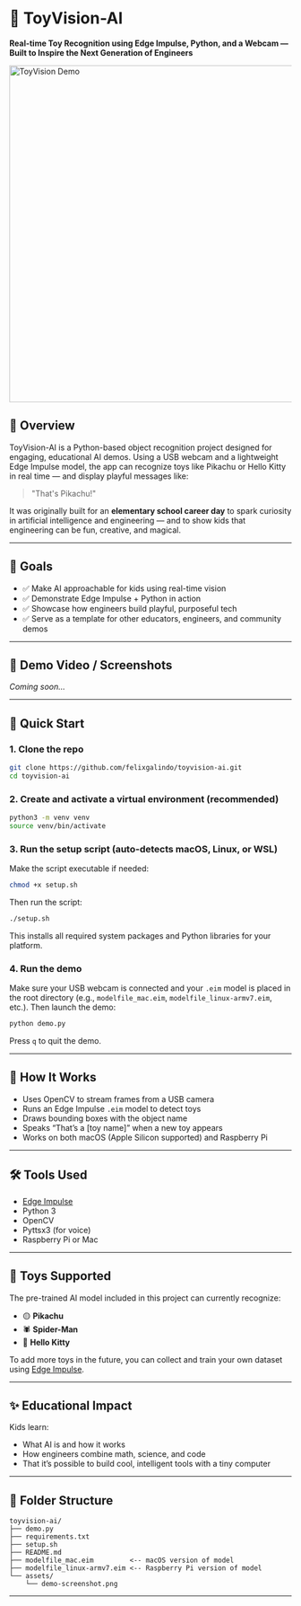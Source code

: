 # 🧠 ToyVision-AI

**Real-time Toy Recognition using Edge Impulse, Python, and a Webcam — Built to Inspire the Next Generation of Engineers**

<img src="assets/demo-screenshot.jpg" alt="ToyVision Demo" width="600"/>

## 📌 Overview

ToyVision-AI is a Python-based object recognition project designed for engaging, educational AI demos. Using a USB webcam and a lightweight Edge Impulse model, the app can recognize toys like Pikachu or Hello Kitty in real time — and display playful messages like:

> "That's Pikachu!"

It was originally built for an **elementary school career day** to spark curiosity in artificial intelligence and engineering — and to show kids that engineering can be fun, creative, and magical.

---

## 🎯 Goals

- ✅ Make AI approachable for kids using real-time vision
- ✅ Demonstrate Edge Impulse + Python in action
- ✅ Showcase how engineers build playful, purposeful tech
- ✅ Serve as a template for other educators, engineers, and community demos

---

## 📸 Demo Video / Screenshots

*Coming soon...*  

---

## 🚀 Quick Start

### 1. Clone the repo
```bash
git clone https://github.com/felixgalindo/toyvision-ai.git
cd toyvision-ai
```

### 2. Create and activate a virtual environment (recommended)
```bash
python3 -m venv venv
source venv/bin/activate
```

### 3. Run the setup script (auto-detects macOS, Linux, or WSL)

Make the script executable if needed:
```bash
chmod +x setup.sh
```

Then run the script:
```bash
./setup.sh
```

This installs all required system packages and Python libraries for your platform.

### 4. Run the demo

Make sure your USB webcam is connected and your `.eim` model is placed in the root directory (e.g., `modelfile_mac.eim`, `modelfile_linux-armv7.eim`, etc.). Then launch the demo:

```bash
python demo.py
```

Press `q` to quit the demo.

---

## 🧠 How It Works

- Uses OpenCV to stream frames from a USB camera
- Runs an Edge Impulse `.eim` model to detect toys
- Draws bounding boxes with the object name
- Speaks “That’s a [toy name]” when a new toy appears
- Works on both macOS (Apple Silicon supported) and Raspberry Pi

---

## 🛠 Tools Used

- [Edge Impulse](https://www.edgeimpulse.com/)
- Python 3
- OpenCV
- Pyttsx3 (for voice)
- Raspberry Pi or Mac

---

## 🧸 Toys Supported

The pre-trained AI model included in this project can currently recognize:

- 🟡 **Pikachu**  
- 🕷 **Spider-Man**  
- 🎀 **Hello Kitty**

To add more toys in the future, you can collect and train your own dataset using [Edge Impulse](https://www.edgeimpulse.com/).

---


## ✨ Educational Impact

Kids learn:
- What AI is and how it works
- How engineers combine math, science, and code
- That it’s possible to build cool, intelligent tools with a tiny computer

---

## 📂 Folder Structure

```
toyvision-ai/
├── demo.py
├── requirements.txt
├── setup.sh
├── README.md
├── modelfile_mac.eim         <-- macOS version of model
├── modelfile_linux-armv7.eim <-- Raspberry Pi version of model
└── assets/
    └── demo-screenshot.png
```

---
